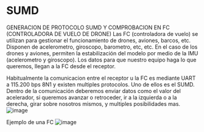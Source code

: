 # SUMD
GENERACION DE PROTOCOLO SUMD Y COMPROBACION EN FC (CONTROLADORA DE VUELO DE DRONE)
Las FC (controladora de vuelo) se utilizan para gestionar el funcionamiento de drones, aviones, barcos, etc. Disponen de acelerometro, giroscopo, barometro, etc, etc.
En el caso de los drones y aviones, permiten la estabilización del modelo por medio de la IMU (acelerometro y giroscopo).
Los datos para que nuestro equipo haga lo que queremos, llegan a la FC desde el receptor. 

Habitualmente la comunicacion entre el receptor u la FC es mediante UART a 115.200 bps 8N1 y existen multiples protocolos. Uno de ellos es el SUMD.
Dentro de la comunicación deberemos enviar datos como el valor del acelerador, si queremos avanzar o retroceder, ir a la izquierda o a la derecha, girar sobre nosotros mismos, y multiples posibilidades mas.
![image](https://github.com/redmilenium/SUMD/assets/48222471/4e02af22-0013-4e3b-9e83-98b5ba68169a)

Ejemplo de una FC
![image](https://github.com/redmilenium/SUMD/assets/48222471/d6d00baa-defd-4236-8f48-c92592b5d460)



